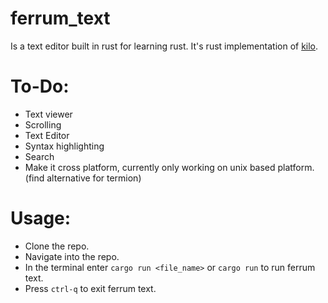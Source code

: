 # ferrum_text
Is a text editor built in rust for learning rust. It's rust implementation of [kilo](https://viewsourcecode.org/snaptoken/kilo/).

# To-Do:
- Text viewer
- Scrolling
- Text Editor
- Syntax highlighting
- Search
- Make it cross platform, currently only working on unix based platform. (find alternative for termion)  

# Usage:
- Clone the repo.
- Navigate into the repo.
- In the terminal enter `cargo run <file_name>` or `cargo run` to run ferrum text.
- Press `ctrl-q` to exit ferrum text.